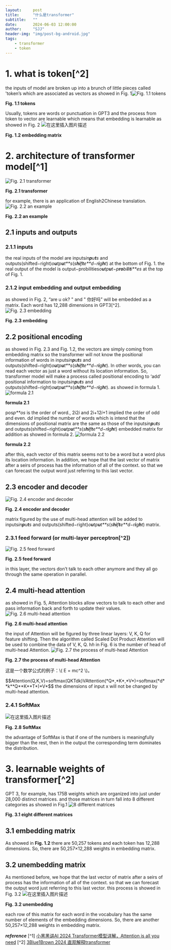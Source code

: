 ```yaml
---
layout:     post
title:      "什么是transformer"
subtitle:   ""
date:       2024-06-03 12:00:00
author:     "SJJ"
header-img: "img/post-bg-android.jpg"
tags:
    - transformer
    - token
---
```

# 1. what is token[^2]

the inputs of model are broken up into a brunch of little pieces called 'token’s which are associated as vectors as showed in Fig. 1![Fig. 1.1 tokens](https://img-blog.csdnimg.cn/direct/df5044dcdfe84fa19662c2189e817141.png)

**Fig. 1.1 tokens**

Usually, tokens are words or punctuation in GPT3 and the process from token to vector are learnable which means that embedding is learnable as showed in Fig. 2
![在这里插入图片描述](https://img-blog.csdnimg.cn/direct/fe5af2e8f02346599dc967e09e88160b.png)

**Fig. 1.2 embedding matrix**

# 2. architecture of transformer model[^1]

![Fig. 2.1 transformer](https://img-blog.csdnimg.cn/direct/f4ee7a853e6541c48117453d4f9ba323.png)

**Fig. 2.1 transformer**

for example, there is an application of English2Chinese translation.
![Fig. 2.2 an example](https://img-blog.csdnimg.cn/direct/2a8e1122f7654f13bf61eb9bec2f164a.png)

**Fig. 2.2 an example**

## 2.1 inputs and outputs

### 2.1.1 inputs

the real inputs of the model are inputs*in**p**u**t**s* and outputs(shifted−right)*o**u**tp**u**t**s*(*s**hi**f**t**e**d*−*r**i**g**h**t*) at the bottom of Fig. 1. the real output of the model is output−probilities*o**u**tp**u**t*−*p**ro**bi**l**i**t**i**es* at the top of Fig. 1.

### 2.1.2 input embedding and output embedding

as showed in Fig. 2, “are u ok? " and " 你好吗” will be embedded as a matrix. Each word has 12,288 dimensions in GPT3[^2].
![Fig. 2.3 embedding](https://img-blog.csdnimg.cn/direct/b576ce6760c448e59da84f18975ce1f5.png)

**Fig. 2.3 embedding**

## 2.2 positional encoding

as showed in Fig. 2.3 and Fig. 1.2, the vectors are simply coming from embedding matrix so the transformer will not know the positional information of words in inputs*in**p**u**t**s* and outputs(shifted−right)*o**u**tp**u**t**s*(*s**hi**f**t**e**d*−*r**i**g**h**t*). In other words, you can read each vector as just a word without its location information. So, transformer model will make a process called positional encoding to ‘add’ positional information to inputs*in**p**u**t**s* and outputs(shifted−right)*o**u**tp**u**t**s*(*s**hi**f**t**e**d*−*r**i**g**h**t*). as showed in formula 1.
![formula 2.1](https://img-blog.csdnimg.cn/direct/fc542909dcb54b95be50fe5e569826dc.png)

**formula 2.1**

pos*p**os* is the order of word., 2i2*i* and 2i+12*i*+1 implied the order of odd and even. d*d* implied the number of words which is intend that the dimensions of positional matrix are the same as those of the inputs*in**p**u**t**s* and outputs(shifted−right)*o**u**tp**u**t**s*(*s**hi**f**t**e**d*−*r**i**g**h**t*) embedded matrix for addition as showed in formula 2.
![formula 2.2](https://img-blog.csdnimg.cn/direct/4dce94af573f47b1be61c99a5d609e26.png)

**formula 2.2**

after this, each vector of this matrix seems not to be a word but a word plus its location information.
In addition, we hope that the last vector of matrix after a seirs of process has the information of all of the context. so that we can forecast the output word just referring to this last vector.

## 2.3 encoder and decoder

![Fig. 2.4 encoder and decoder](https://img-blog.csdnimg.cn/direct/fe39c931197644a8b591d577decb0a19.png)

**Fig. 2.4 encoder and decoder**

matrix figured by the use of multi-head attention will be added to inputs*in**p**u**t**s* and outputs(shifted−right)*o**u**tp**u**t**s*(*s**hi**f**t**e**d*−*r**i**g**h**t*) matrix.

### 2.3.1 feed forward (or multi-layer perceptron[^2])

![Fig. 2.5 feed forward](https://img-blog.csdnimg.cn/direct/2a4d4c4a1a1444709553d89cbe53c5aa.png)

**Fig. 2.5 feed forward**

in this layer, the vectors don’t talk to each other anymore and they all go through the same operation in parallel.

## 2.4 multi-head attention

as showed in Fig. 5, Attention blocks allow vectors to talk to each other and pass information back and forth to update their values.
![Fig. 2.6 multi-head attention](https://img-blog.csdnimg.cn/direct/760d7248ee044592b00bcf3c96536ff7.png)

**Fig. 2.6 multi-head attention**

the input of Attention will be figured by three linear layers: V, K, Q for feature shifting. Then the algorithm called Scaled Dot Product Attention will be used to combine the data of V, K, Q. h*h* in Fig. 6 is the number of head of multi-head Attention.
![Fig. 2.7 the process of multi-head Attention](https://img-blog.csdnimg.cn/direct/11da48e7764d4838a1a12315337e4627.png)

**Fig. 2.7 the process of multi-head Attention**

<p>这是一个数学公式的例子：\( E = mc^2 \)。</p>
$$Attention(Q,K,V)=softmax(QKTdk)VAttention(*Q*,*K*,*V*)=softmax(*d**k**Q**K**T*)*V*$$
the dimensions of input x will not be changed by multi-head attention.

### 2.4.1 SoftMax

![在这里插入图片描述](https://img-blog.csdnimg.cn/direct/c7e05130de56475d922ea5116195f6e0.png)

**Fig. 2.8 SoftMax**

the advantage of SoftMax is that if one of the numbers is meaningfully bigger than the rest, then in the output the corresponding term dominates the distribution.

# 3. learnable weights of transformer[^2]

GPT 3, for example, has 175B weights which are organized into just under 28,000 distinct matrices. and those matrices in turn fall into 8 different categories as showed in Fig.1
![8 different matrices](https://img-blog.csdnimg.cn/direct/3eee74fc529a46e7aa849524173ba86a.png)

**Fig. 3.1 eight different matrices**

## 3.1 embedding matrix

As showed in **Fig. 1.2** there are 50,257 tokens and each token has 12,288 dimensions. So, there are 50,257×12,288 weights in embedding matrix.

## 3.2 unembedding matrix

As mentioned before, we hope that the last vector of matrix after a seirs of process has the information of all of the context. so that we can forecast the output word just referring to this last vector. this process is showed in Fig. 3.2
![在这里插入图片描述](https://img-blog.csdnimg.cn/direct/df1a269b282149879d72031de443decc.png)

**Fig. 3.2 unembedding**

each row of this matrix for each word in the vocabulary has the same number of elements of the embedding dimensions. So, there are another 50,257×12,288 weights in embedding matrix.

***reference***
[^1] [小黑黑讲AI 2024 Transformer模型详解，Attention is all you need](https://www.bilibili.com/video/BV14m421u7EM/)
[^2] [3Blue1Brown 2024 直观解释transformer](https://www.bilibili.com/video/BV13z421U7cs)
